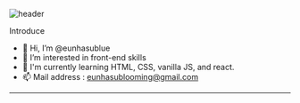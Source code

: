 ![header](https://capsule-render.vercel.app/api?type=waving&color=auto&height=300&section=header&text=Eunhasublue&fontSize=90)

Introduce
- 👋 Hi, I’m @eunhasublue
- 👀 I’m interested in front-end skills 
- 🌱 I'm currently learning HTML, CSS, vanilla JS, and react.
- 📫 Mail address : eunhasublooming@gmail.com

---



<!---
eunhasublue/eunhasublue is a ✨ special ✨ repository because its `README.md` (this file) appears on your GitHub profile.
You can click the Preview link to take a look at your changes.
--->
